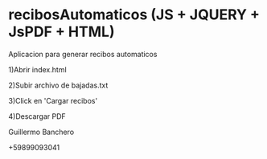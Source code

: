 # recibosAutomaticos (JS + JQUERY + JsPDF + HTML)

Aplicacion para generar recibos automaticos

1)Abrir index.html

2)Subir archivo de bajadas.txt

3)Click en 'Cargar recibos'

4)Descargar PDF

Guillermo Banchero

+59899093041
